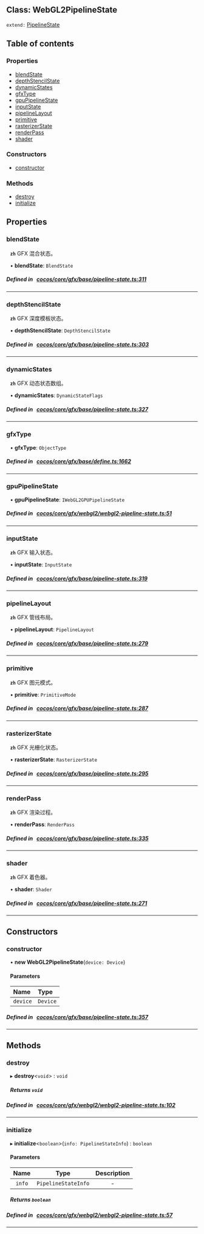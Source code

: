
## Class: WebGL2PipelineState


`extend:`
[PipelineState](docs/zh/gfx/Class/PipelineState.md)









<div class="table-of-content">
<h2>Table of contents</h2>


### Properties

- [ blendState](#blendState)
- [ depthStencilState](#depthStencilState)
- [ dynamicStates](#dynamicStates)
- [ gfxType](#gfxType)
- [ gpuPipelineState](#gpuPipelineState)
- [ inputState](#inputState)
- [ pipelineLayout](#pipelineLayout)
- [ primitive](#primitive)
- [ rasterizerState](#rasterizerState)
- [ renderPass](#renderPass)
- [ shader](#shader)

### Constructors

- [ constructor](#constructor)

### Methods

- [ destroy](#destroy)
- [ initialize](#initialize)
</div>

## Properties


### blendState
<div style="margin-left: 10px;">



**`zh`** GFX 混合状态。





•  **blendState**:
 ``BlendState`` 
</div>

##### Defined in &nbsp;   [cocos/core/gfx/base/pipeline-state.ts:311](https://github.com/cocos-creator/engine/blob/c7bf6b8a9/cocos/core/gfx/base/pipeline-state.ts#L311)&nbsp;


___


### depthStencilState
<div style="margin-left: 10px;">



**`zh`** GFX 深度模板状态。





•  **depthStencilState**:
 ``DepthStencilState`` 
</div>

##### Defined in &nbsp;   [cocos/core/gfx/base/pipeline-state.ts:303](https://github.com/cocos-creator/engine/blob/c7bf6b8a9/cocos/core/gfx/base/pipeline-state.ts#L303)&nbsp;


___


### dynamicStates
<div style="margin-left: 10px;">



**`zh`** GFX 动态状态数组。





•  **dynamicStates**:
 ``DynamicStateFlags`` 
</div>

##### Defined in &nbsp;   [cocos/core/gfx/base/pipeline-state.ts:327](https://github.com/cocos-creator/engine/blob/c7bf6b8a9/cocos/core/gfx/base/pipeline-state.ts#L327)&nbsp;


___


### gfxType
<div style="margin-left: 10px;">




•  **gfxType**:
 ``ObjectType`` 
</div>

##### Defined in &nbsp;   [cocos/core/gfx/base/define.ts:1662](https://github.com/cocos-creator/engine/blob/c7bf6b8a9/cocos/core/gfx/base/define.ts#L1662)&nbsp;


___


### gpuPipelineState
<div style="margin-left: 10px;">




•  **gpuPipelineState**:
 ``IWebGL2GPUPipelineState`` 
</div>

##### Defined in &nbsp;   [cocos/core/gfx/webgl2/webgl2-pipeline-state.ts:51](https://github.com/cocos-creator/engine/blob/c7bf6b8a9/cocos/core/gfx/webgl2/webgl2-pipeline-state.ts#L51)&nbsp;


___


### inputState
<div style="margin-left: 10px;">



**`zh`** GFX 输入状态。





•  **inputState**:
 ``InputState`` 
</div>

##### Defined in &nbsp;   [cocos/core/gfx/base/pipeline-state.ts:319](https://github.com/cocos-creator/engine/blob/c7bf6b8a9/cocos/core/gfx/base/pipeline-state.ts#L319)&nbsp;


___


### pipelineLayout
<div style="margin-left: 10px;">



**`zh`** GFX 管线布局。





•  **pipelineLayout**:
 ``PipelineLayout`` 
</div>

##### Defined in &nbsp;   [cocos/core/gfx/base/pipeline-state.ts:279](https://github.com/cocos-creator/engine/blob/c7bf6b8a9/cocos/core/gfx/base/pipeline-state.ts#L279)&nbsp;


___


### primitive
<div style="margin-left: 10px;">



**`zh`** GFX 图元模式。





•  **primitive**:
 ``PrimitiveMode`` 
</div>

##### Defined in &nbsp;   [cocos/core/gfx/base/pipeline-state.ts:287](https://github.com/cocos-creator/engine/blob/c7bf6b8a9/cocos/core/gfx/base/pipeline-state.ts#L287)&nbsp;


___


### rasterizerState
<div style="margin-left: 10px;">



**`zh`** GFX 光栅化状态。





•  **rasterizerState**:
 ``RasterizerState`` 
</div>

##### Defined in &nbsp;   [cocos/core/gfx/base/pipeline-state.ts:295](https://github.com/cocos-creator/engine/blob/c7bf6b8a9/cocos/core/gfx/base/pipeline-state.ts#L295)&nbsp;


___


### renderPass
<div style="margin-left: 10px;">



**`zh`** GFX 渲染过程。





•  **renderPass**:
 ``RenderPass`` 
</div>

##### Defined in &nbsp;   [cocos/core/gfx/base/pipeline-state.ts:335](https://github.com/cocos-creator/engine/blob/c7bf6b8a9/cocos/core/gfx/base/pipeline-state.ts#L335)&nbsp;


___


### shader
<div style="margin-left: 10px;">



**`zh`** GFX 着色器。





•  **shader**:
 ``Shader`` 
</div>

##### Defined in &nbsp;   [cocos/core/gfx/base/pipeline-state.ts:271](https://github.com/cocos-creator/engine/blob/c7bf6b8a9/cocos/core/gfx/base/pipeline-state.ts#L271)&nbsp;


___

<!---->
## Constructors


### constructor
<div style="margin-left: 10px;">

• **new WebGL2PipelineState**(`device: Device`)

#### Parameters

| Name | Type |
| :------ | :------ |
| `device` | `Device` |
</div>

##### Defined in &nbsp;   [cocos/core/gfx/base/pipeline-state.ts:357](https://github.com/cocos-creator/engine/blob/c7bf6b8a9/cocos/core/gfx/base/pipeline-state.ts#L357)&nbsp;


---

<!---->
## Methods

### destroy

<div style="margin-left: 10px;">

▸   **destroy**<`void`\> : `void`




##### Returns `void`
</div>

##### Defined in &nbsp;   [cocos/core/gfx/webgl2/webgl2-pipeline-state.ts:102](https://github.com/cocos-creator/engine/blob/c7bf6b8a9/cocos/core/gfx/webgl2/webgl2-pipeline-state.ts#L102)&nbsp;
___
### initialize

<div style="margin-left: 10px;">

▸   **initialize**<`boolean`\>(`info: PipelineStateInfo`) : `boolean`



#### Parameters

| Name | Type | Description |
| :------: | :------: | :------: |
| `info` | `PipelineStateInfo` | - |


##### Returns `boolean`
</div>

##### Defined in &nbsp;   [cocos/core/gfx/webgl2/webgl2-pipeline-state.ts:57](https://github.com/cocos-creator/engine/blob/c7bf6b8a9/cocos/core/gfx/webgl2/webgl2-pipeline-state.ts#L57)&nbsp;
___
<!---->



